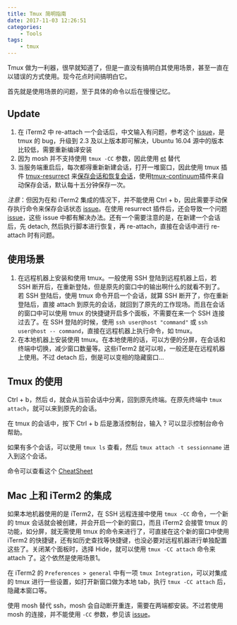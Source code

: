 ```yaml
---
title: Tmux 简明指南
date: 2017-11-03 12:26:51
categories:
    - Tools
tags:
    - tmux
---
```


Tmux 做为一利器，很早就知道了，但是一直没有搞明白其使用场景，甚至一直在以错误的方式使用。现今花点时间搞明白它。

首先就是使用场景的问题，至于具体的命令以后在慢慢记忆。

<!--more-->

## Update
1. 在 iTerm2 中 re-attach 一个会话后，中文输入有问题，参考这个 [issue](https://gitlab.com/gnachman/iterm2/issues/5551)，是 tmux 的 bug，升级到 2.3 及以上版本即可解决，Ubuntu 16.04 源中的版本比较低，需要重新编译安装
2. 因为 mosh 并不支持使用 `tmux -CC` 参数，因此使用 [et](https://github.com/MisterTea/EternalTerminal) 替代
3. 当服务端重启后，每次都得重新新建会话，打开一堆窗口，因此使用 tmux 插件 [tmux-resurrect](https://github.com/tmux-plugins/tmux-resurrect) 来[保存会话和恢复会话](https://blog.csdn.net/xy707707/article/details/80834428)，使用[tmux-continuum](https://github.com/tmux-plugins/tmux-continuum)插件来自动保存会话，默认每十五分钟保存一次。

*注意*：但因为在和 iTerm2 集成的情况下，并不能使用 Ctrl + b，因此需要手动保存执行命令来保存会话状态 [issue](https://github.com/tmux-plugins/tmux-resurrect/issues/179#issuecomment-304748076)。在使用 resurrect 插件后，还会导致一个问题 [issue](https://github.com/tmux-plugins/tmux-sensible/issues/24#issuecomment-251045335)，这些 issue 中都有解决办法。还有一个需要注意的是，在新建一个会话后，先 detach, 然后执行脚本进行恢复，再 re-attach，直接在会话中进行 re-attach 时有问题。

## 使用场景
1. 在远程机器上安装和使用 tmux。一般使用 SSH 登陆到远程机器上后，若 SSH 断开后，在重新登陆，但是原先的窗口中的输出啊什么的就看不到了。若 SSH 登陆后，使用 tmux 命令开启一个会话，就算 SSH 断开了，你在重新登陆后，直接 attach 到原先的会话，就回到了原先的工作现场。而且在会话的窗口中可以使用 tmux 的快捷键开启多个面板，不需要在来一个 SSH 连接过去了。在 SSH 登陆的时候，使用 `ssh user@host "command"` 或 `ssh user@host -- command`，直接在远程机器上执行命令，如 tmux。 
2. 在本地机器上安装使用 tmux。在本地使用的话，可以方便的分屏，在会话和终端中切换，减少窗口数量等。这些iTerm2 就可以啦，一般还是在远程机器上使用。不过 detach 后，倒是可以变相的隐藏窗口...

## Tmux 的使用
Ctrl + b，然后 d，就会从当前会话中分离，回到原先终端。在原先终端中 `tmux attach`，就可以来到原先的会话。

在 tmux 的会话中，按下 Ctrl + b 后是激活控制台，输入 ? 可以显示控制台命令帮助。

如果有多个会话，可以使用 `tmux ls` 查看，然后 `tmux attach -t sessionname` 进入到这个会话。

命令可以查看这个 [CheatSheet](https://gist.github.com/MohamedAlaa/2961058)

## Mac 上和 iTerm2 的集成
如果本地机器使用的是 iTerm2，在 SSH 远程连接中使用 `tmux -CC` 命令，一个新的 tmux 会话就会被创建，并会开启一个新的窗口，而且 iTerm2 会接管 tmux 的功能，如分屏，就无需使用 tmux 的命令来进行了，可直接在这个新的窗口中使用 iTerm2 的快捷键，还有如历史查找等快捷键，也没必要对远程机器进行单独配置这些了。关闭某个面板时，选择 Hide，就可以使用 `tmux -CC attach` 命令来 attach 了。这个依然是使用场景1。

在 iTerm2 的 `Preferences > general` 中有一项 `tmux Integration`，可以对集成的 tmux 进行一些设置，如打开新窗口做为本地 tab，执行 `tmux -CC attach` 后，隐藏本窗口等。

使用 mosh 替代 ssh，mosh 会自动断开重连，需要在两端都安装。不过若使用 mosh 的连接，并不能使用 `-CC` 参数，参见该 [issue](https://github.com/mobile-shell/mosh/issues/640)。
